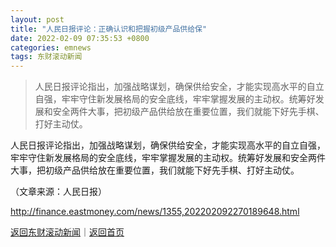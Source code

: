 ```yaml
---
layout: post
title: "人民日报评论：正确认识和把握初级产品供给保"
date: 2022-02-09 07:35:53 +0800
categories: emnews
tags: 东财滚动新闻
---
```

> 人民日报评论指出，加强战略谋划，确保供给安全，才能实现高水平的自立自强，牢牢守住新发展格局的安全底线，牢牢掌握发展的主动权。统筹好发展和安全两件大事，把初级产品供给放在重要位置，我们就能下好先手棋、打好主动仗。

<p>人民日报评论指出，加强战略谋划，确保供给安全，才能实现高水平的自立自强，牢牢守住新发展格局的安全底线，牢牢掌握发展的主动权。统筹好发展和安全两件大事，把初级产品供给放在重要位置，我们就能下好先手棋、打好主动仗。</p><p class="em_media">（文章来源：人民日报）</p>

<http://finance.eastmoney.com/news/1355,202202092270189648.html>

[返回东财滚动新闻](//finews.withounder.com/emnews/)｜[返回首页](//finews.withounder.com/)